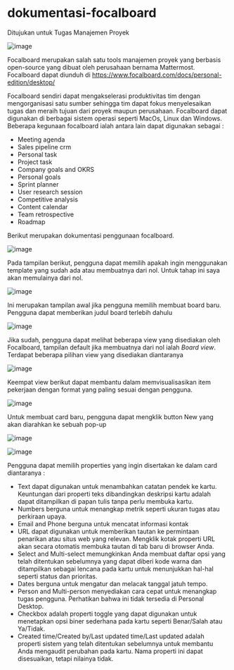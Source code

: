 # dokumentasi-focalboard
Ditujukan untuk Tugas Manajemen Proyek

![image](https://user-images.githubusercontent.com/54672222/236749831-df630d1b-e0df-4b6e-9e18-566e25f3bb68.png)

Focalboard merupakan salah satu tools manajemen proyek yang berbasis open-source yang dibuat oleh perusahaan bernama Mattermost. Focalboard dapat diunduh di https://www.focalboard.com/docs/personal-edition/desktop/

Focalboard sendiri dapat mengakselerasi produktivitas tim dengan mengorganisasi satu sumber sehingga tim dapat fokus menyelesaikan tugas dan meraih tujuan dari proyek maupun perusahaan. Focalboard dapat digunakan di berbagai sistem operasi seperti MacOs, Linux dan Windows. Beberapa kegunaan focalboard ialah antara lain dapat digunakan sebagai :
-	Meeting agenda
-	Sales pipeline crm
-	Personal task
-	Project task
-	Company goals and OKRS
-	Personal goals
-	Sprint planner
-	User research session
-	Competitive analysis
-	Content calendar
-	Team retrospective
-	Roadmap

Berikut merupakan dokumentasi penggunaan focalboard.

![image](https://user-images.githubusercontent.com/54672222/237060503-779e66f0-b172-4743-9663-600a52ece955.png)

Pada tampilan berikut, pengguna dapat memilih apakah ingin menggunakan template yang sudah ada atau membuatnya dari nol. Untuk tahap ini saya akan memulainya dari nol.

![image](https://user-images.githubusercontent.com/54672222/237060781-48d0bd4e-b2a5-4a7b-b95d-266bc68ae644.png)

Ini merupakan tampilan awal jika pengguna memilih membuat board baru. Pengguna dapat memberikan judul board terlebih dahulu

![image](https://user-images.githubusercontent.com/54672222/237061040-39e72619-3d5f-43c7-a9f4-31bd0d59ce74.png)

Jika sudah, pengguna dapat melihat beberapa view yang disediakan oleh Focalboard, tampilan default jika membuatnya dari nol ialah *Board view*. Terdapat beberapa pilihan view yang disediakan diantaranya

![image](https://user-images.githubusercontent.com/54672222/237062071-b0c08ea4-123e-4d89-bf57-fc24361d503c.png)

Keempat view berikut dapat membantu dalam memvisualisasikan item pekerjaan dengan format yang paling sesuai dengan pengguna.

![image](https://user-images.githubusercontent.com/54672222/237063329-5e3ede52-dc52-4246-99e9-e6890e8cd41d.png)

Untuk membuat card baru, pengguna dapat mengklik button New yang akan diarahkan ke sebuah pop-up

![image](https://user-images.githubusercontent.com/54672222/237063463-e749c01e-09fa-4dd6-87f4-87930fc22a02.png)

![image](https://user-images.githubusercontent.com/54672222/237063586-15656106-6b1a-41a2-9b7e-5fbd794159b2.png)

Pengguna dapat memilih properties yang ingin disertakan ke dalam card diantaranya : 
 - Text dapat digunakan untuk menambahkan catatan pendek ke kartu. Keuntungan dari properti teks dibandingkan deskripsi kartu adalah dapat ditampilkan di papan tulis tanpa perlu membuka kartu.
 - Numbers berguna untuk menangkap metrik seperti ukuran tugas atau perkiraan upaya.
 - Email and Phone berguna untuk mencatat informasi kontak
 - URL dapat digunakan untuk memberikan tautan ke permintaan penarikan atau situs web yang relevan. Mengklik kotak properti URL akan secara otomatis membuka tautan di tab baru di browser Anda.
 - Select and Multi-select memungkinkan Anda membuat daftar opsi yang telah ditentukan sebelumnya yang dapat diberi kode warna dan ditampilkan sebagai lencana pada kartu untuk menunjukkan hal-hal seperti status dan prioritas.
 - Dates berguna untuk mengatur dan melacak tanggal jatuh tempo.
 - Person and Multi-person menyediakan cara cepat untuk menangkap tugas pengguna. Perhatikan bahwa ini tidak tersedia di Personal Desktop.
 - Checkbox adalah properti toggle yang dapat digunakan untuk menetapkan opsi biner sederhana pada kartu seperti Benar/Salah atau Ya/Tidak.
 - Created time/Created by/Last updated time/Last updated adalah properti sistem yang telah ditentukan sebelumnya untuk membantu Anda mengaudit perubahan pada kartu. Nama properti ini dapat disesuaikan, tetapi nilainya tidak.

